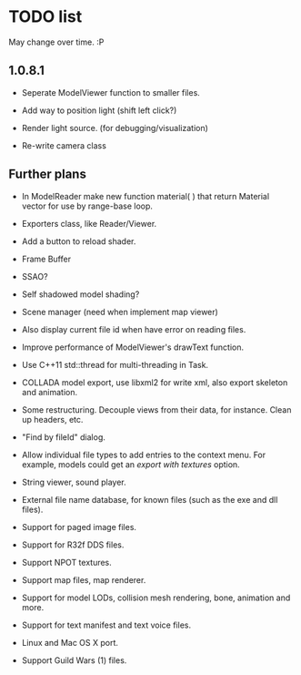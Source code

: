 TODO list
=========

May change over time. :P

1.0.8.1
-------

* Seperate ModelViewer function to smaller files.

* Add way to position light (shift left click?)

* Render light source. (for debugging/visualization)

* Re-write camera class

Further plans
-------------

* In ModelReader make new function material( ) that return Material vector
for use by range-base loop.

* Exporters class, like Reader/Viewer.

* Add a button to reload shader.

* Frame Buffer

* SSAO?

* Self shadowed model shading?

* Scene manager (need when implement map viewer)

* Also display current file id when have error on reading files.

* Improve performance of ModelViewer's drawText function.

* Use C++11 std::thread for multi-threading in Task.

* COLLADA model export, use libxml2 for write xml, also export skeleton and animation.

* Some restructuring. Decouple views from their data, for instance. Clean up 
headers, etc.

* "Find by fileId" dialog.

* Allow individual file types to add entries to the context menu. For example,
models could get an *export with textures* option.

* String viewer, sound player.

* External file name database, for known files (such as the exe and dll files).

* Support for paged image files.

* Support for R32f DDS files.

* Support NPOT textures.

* Support map files, map renderer.

* Support for model LODs, collision mesh rendering, bone, animation and more.

* Support for text manifest and text voice files.

* Linux and Mac OS X port.

* Support Guild Wars (1) files.
